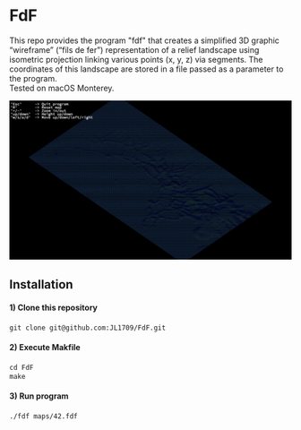 # FdF
This repo provides the program "fdf" that creates a simplified 3D graphic “wireframe” (“fils de fer”) representation of a relief landscape using isometric projection linking various points (x, y, z) via segments. The coordinates of this landscape are stored in a file passed as a parameter to the program.  
Tested on macOS Monterey.

![Teaser SMPLify-XMC](mars.png)

## Installation

#### 1) Clone this repository 
```
git clone git@github.com:JL1709/FdF.git
```

#### 2) Execute Makfile
```
cd FdF
make
```

#### 3)  Run program
```
./fdf maps/42.fdf
```
